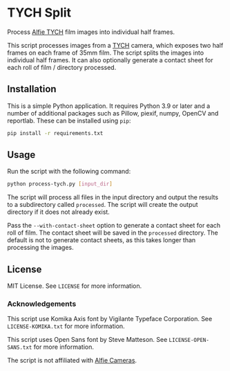 # TYCH Split

Process [Alfie TYCH](https://alfiecameras.com/) film images into individual half frames.

This script processes images from a [TYCH](https://alfiecameras.com/) camera, which exposes two half frames on each frame of 35mm film. The script splits the images into individual half frames. It can also optionally generate a contact sheet for each roll of film / directory processed.

## Installation

This is a simple Python application. It requires Python 3.9 or later and a number of additional packages such as Pillow, piexif, numpy, OpenCV and reportlab. These can be installed using `pip`:

```bash
pip install -r requirements.txt
```

## Usage

Run the script with the following command:

```bash
python process-tych.py [input_dir]
```

The script will process all files in the input directory and output the results to a subdirectory called `processed`. The script will create the output directory if it does not already exist.

Pass the `--with-contact-sheet` option to generate a contact sheet for each roll of film. The contact sheet will be saved in the `processed` directory. The default is not to generate contact sheets, as this takes longer than processing the images.

## License

MIT License. See `LICENSE` for more information.

### Acknowledgements

This script use Komika Axis font by Vigilante Typeface Corporation. See `LICENSE-KOMIKA.txt` for more information.

This script uses Open Sans font by Steve Matteson. See `LICENSE-OPEN-SANS.txt` for more information.

The script is not affiliated with [Alfie Cameras](https://alfiecameras.com/).
